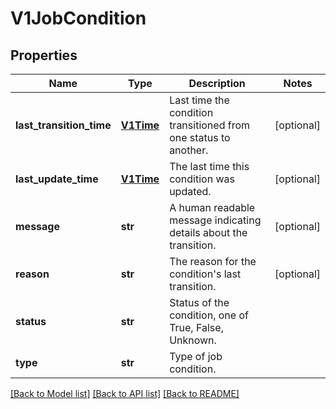 # V1JobCondition

## Properties
Name | Type | Description | Notes
------------ | ------------- | ------------- | -------------
**last_transition_time** | [**V1Time**](V1Time.md) | Last time the condition transitioned from one status to another. | [optional] 
**last_update_time** | [**V1Time**](V1Time.md) | The last time this condition was updated. | [optional] 
**message** | **str** | A human readable message indicating details about the transition. | [optional] 
**reason** | **str** | The reason for the condition&#39;s last transition. | [optional] 
**status** | **str** | Status of the condition, one of True, False, Unknown. | 
**type** | **str** | Type of job condition. | 

[[Back to Model list]](../README.md#documentation-for-models) [[Back to API list]](../README.md#documentation-for-api-endpoints) [[Back to README]](../README.md)


